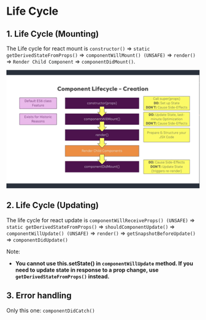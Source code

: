 # Life Cycle

## 1. Life Cycle (Mounting)

The Life cycle for react mount is `constructor()` => `static getDerivedStateFromProps()` => `componentWillMount() (UNSAFE)` => `render()` => `Render Child Component` => `componentDidMount()`.

![react life cycle](./images/reactLifeCycle.png)

## 2. Life Cycle (Updating)

The life cycle for react update is `componentWillReceiveProps() (UNSAFE)` => `static getDerivedStateFromProps()` => `shouldComponentUpdate()` => `componentWillUpdate() (UNSAFE)` => `render()` => `getSnapshotBeforeUpdate()` => `componentDidUpdate()`

Note:

*   **You cannot use this.setState() in `componentWillUpdate` method. If you need to update state in response to a prop change, use `getDerivedStateFromProps()` instead.**

## 3. Error handling

Only this one: `componentDidCatch()`
